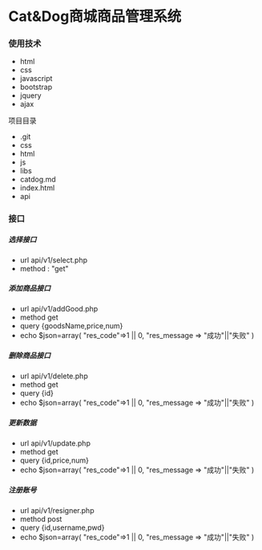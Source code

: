 # Cat&Dog商城商品管理系统

### 使用技术

* html
* css
* javascript
* bootstrap
* jquery
* ajax

项目目录

* .git
* css
* html
* js
* libs
* catdog.md
* index.html
* api

### 接口
##### 选择接口

* url api/v1/select.php
* method : "get"

##### 添加商品接口

* url api/v1/addGood.php
* method get
* query {goodsName,price,num}
* echo $json=array(
    "res_code"=>1 || 0,
    "res_message => "成功"||"失败"
)

##### 删除商品接口

* url api/v1/delete.php
* method get
* query {id}
* echo $json=array(
    "res_code"=>1 || 0,
    "res_message => "成功"||"失败"
)

##### 更新数据

* url api/v1/update.php
* method get
* query {id,price,num}
* echo $json=array(
    "res_code"=>1 || 0,
    "res_message => "成功"||"失败"
)

##### 注册账号

* url api/v1/resigner.php
* method post
* query {id,username,pwd}
* echo $json=array(
    "res_code"=>1 || 0,
    "res_message => "成功"||"失败"
)